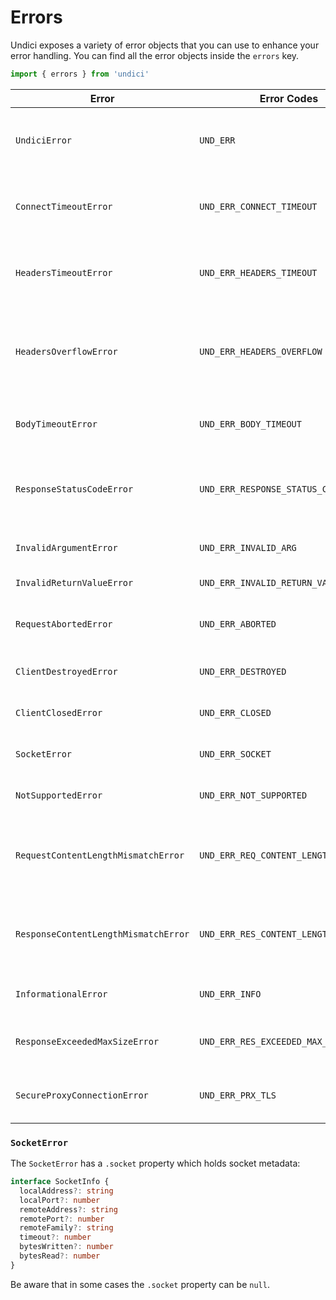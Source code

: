 ﻿# Errors

Undici exposes a variety of error objects that you can use to enhance your error handling.
You can find all the error objects inside the `errors` key.

```js
import { errors } from 'undici'
```

| Error                                | Error Codes                           | Description                                                               |
| ------------------------------------ | ------------------------------------- | ------------------------------------------------------------------------- |
| `UndiciError`                        | `UND_ERR`                             | all errors below are extended from `UndiciError`.                         |
| `ConnectTimeoutError`                | `UND_ERR_CONNECT_TIMEOUT`             | socket is destroyed due to connect timeout.                               |
| `HeadersTimeoutError`                | `UND_ERR_HEADERS_TIMEOUT`             | socket is destroyed due to headers timeout.                               |
| `HeadersOverflowError`               | `UND_ERR_HEADERS_OVERFLOW`            | socket is destroyed due to headers' max size being exceeded.              |
| `BodyTimeoutError`                   | `UND_ERR_BODY_TIMEOUT`                | socket is destroyed due to body timeout.                                  |
| `ResponseStatusCodeError`            | `UND_ERR_RESPONSE_STATUS_CODE`        | an error is thrown when `throwOnError` is `true` for status codes >= 400. |
| `InvalidArgumentError`               | `UND_ERR_INVALID_ARG`                 | passed an invalid argument.                                               |
| `InvalidReturnValueError`            | `UND_ERR_INVALID_RETURN_VALUE`        | returned an invalid value.                                                |
| `RequestAbortedError`                | `UND_ERR_ABORTED`                     | the request has been aborted by the user                                  |
| `ClientDestroyedError`               | `UND_ERR_DESTROYED`                   | trying to use a destroyed client.                                         |
| `ClientClosedError`                  | `UND_ERR_CLOSED`                      | trying to use a closed client.                                            |
| `SocketError`                        | `UND_ERR_SOCKET`                      | there is an error with the socket.                                        |
| `NotSupportedError`                  | `UND_ERR_NOT_SUPPORTED`               | encountered unsupported functionality.                                    |
| `RequestContentLengthMismatchError`  | `UND_ERR_REQ_CONTENT_LENGTH_MISMATCH` | request body does not match content-length header                         |
| `ResponseContentLengthMismatchError` | `UND_ERR_RES_CONTENT_LENGTH_MISMATCH` | response body does not match content-length header                        |
| `InformationalError`                 | `UND_ERR_INFO`                        | expected error with reason                                                |
| `ResponseExceededMaxSizeError`       | `UND_ERR_RES_EXCEEDED_MAX_SIZE`       | response body exceed the max size allowed                                 |
| `SecureProxyConnectionError`         | `UND_ERR_PRX_TLS`                     | tls connection to a proxy failed                                          |

### `SocketError`

The `SocketError` has a `.socket` property which holds socket metadata:

```ts
interface SocketInfo {
  localAddress?: string
  localPort?: number
  remoteAddress?: string
  remotePort?: number
  remoteFamily?: string
  timeout?: number
  bytesWritten?: number
  bytesRead?: number
}
```

Be aware that in some cases the `.socket` property can be `null`.
